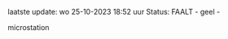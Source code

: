 laatste update: 
wo 25-10-2023 18:52   uur 
Status: FAALT - geel - 
<div class="service Y">microstation</div>